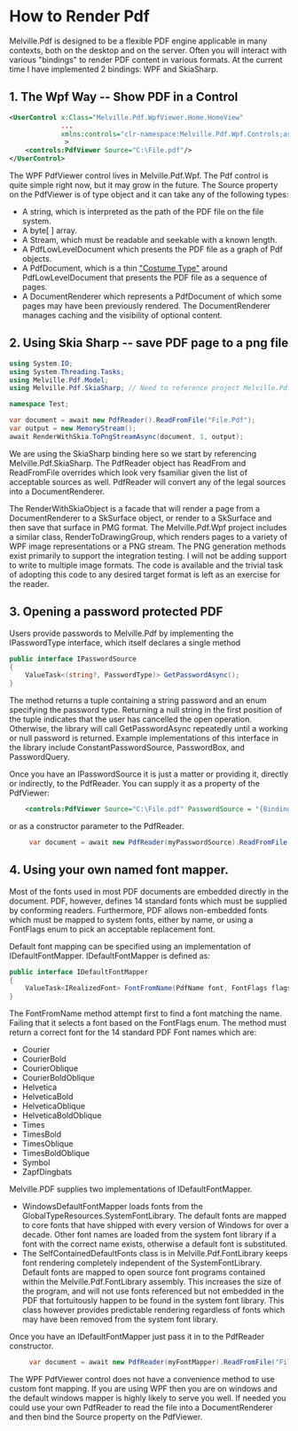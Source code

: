 ﻿# How to Render Pdf

Melville.Pdf is designed to be a flexible PDF engine applicable in many 
contexts, both on the desktop and on the server.  Often you will interact
with various "bindings" to render PDF content in various formats.  At the
current time I have implemented 2 bindings: WPF and SkiaSharp.

## 1. The Wpf Way -- Show PDF in a Control
````xml
<UserControl x:Class="Melville.Pdf.WpfViewer.Home.HomeView"
             ...
             xmlns:controls="clr-namespace:Melville.Pdf.Wpf.Controls;assembly=Melville.Pdf.Wpf"
              >
    <controls:PdfViewer Source="C:\File.pdf"/>
</UserControl>
````
The WPF PdfViewer control lives in Melville.Pdf.Wpf.  The Pdf control is quite simple right now, but it may
grow in the future.  The Source property on the PdfViewer is of type object and it can take any of the
following types:
- A string, which is interpreted as the path of the PDF file on the file system.
- A byte[ ] array.
- A Stream, which must be readable and seekable with a known length.
- A PdfLowLevelDocument which presents the PDF file as a graph of Pdf objects.
- A PdfDocument, which is a thin ["Costume Type"](../Architecture/Costumes.md) around PdfLowLevelDocument
  that presents the PDF file as a sequence of pages.
- A DocumentRenderer which represents a PdfDocument of which some pages may have been previously rendered.
  The DocumentRenderer manages caching and the visibility of optional content.

## 2. Using Skia Sharp -- save PDF page to a png file
````c#
using System.IO;
using System.Threading.Tasks;
using Melville.Pdf.Model;
using Melville.Pdf.SkiaSharp; // Need to reference project Melville.Pdf.SkiaSharp

namespace Test;

var document = await new PdfReader().ReadFromFile("File.Pdf");
var output = new MemoryStream();
await RenderWithSkia.ToPngStreamAsync(document, 1, output);
````
We are using the SkiaSharp binding here so we start by referencing Melville.Pdf.SkiaSharp.  The PdfReader object has 
ReadFrom and ReadFromFile overrides which look very fsamiliar given the list of acceptable sources as well.  PdfReader
will convert any of the legal sources into a DocumentRenderer.  

The RenderWithSkiaObject is a facade that will render a page from a DocumentRenderer to a SkSurface object, or render
to a SkSurface and then save that surface in PMG format.  The Melville.Pdf.Wpf project includes a similar class, 
RenderToDrawingGroup, which renders pages to a variety of WPF image representations or a PNG stream.  The PNG generation 
methods exist primarily to support the integration testing.  I will not be adding support to write to multiple image 
formats.  The code is available and the trivial task of adopting this code to any desired target format is left as an 
exercise for the reader.

## 3. Opening a password protected PDF
Users provide passwords to Melville.Pdf by implementing the IPasswordType interface, which itself declares a single method
````c#
public interface IPasswordSource
{
    ValueTask<(string?, PasswordType)> GetPasswordAsync();
}
````
The method returns a tuple containing a string password and an enum specifying the password type.
Returning a null string in the first position of the tuple indicates that the user has cancelled
the open operation.  Otherwise, the library will call GetPasswordAsync repeatedly until a working or
null password is returned.  Example implementations of this interface in the library include ConstantPasswordSource,
PasswordBox, and PasswordQuery.

Once you have an IPasswordSource it is just a matter or providing it, directly or indirectly, to the PdfReader.  You can
supply it as a property of the PdfViewer:
````xml
    <controls:PdfViewer Source="C:\File.pdf" PasswordSource = "{Binding MyPasswordSource}"/>
````
or as a constructor parameter to the PdfReader.
````c#
     var document = await new PdfReader(myPasswordSource).ReadFromFile("File.Pdf");
````

## 4. Using your own named font mapper.
Most of the fonts used in most PDF documents are embedded directly in the document.  PDF, however, defines 14 standard fonts
which must be supplied by conforming readers.  Furthermore, PDF allows non-embedded fonts which must be mapped to system
fonts, either by name, or using a FontFlags enum to pick an acceptable replacement font.

Default font mapping can be specified using an implementation of IDefaultFontMapper.  IDefaultFontMapper is defined as:

````c#
public interface IDefaultFontMapper
{
    ValueTask<IRealizedFont> FontFromName(PdfName font, FontFlags flags, FreeTypeFontFactory factory);
}
````
The FontFromName method attempt first to find a font matching the name.  Failing that it selects a font based on
the FontFlags enum.  The method must return a correct font for the 14 standard PDF Font names which are:
- Courier
- CourierBold
- CourierOblique
- CourierBoldOblique
- Helvetica
- HelveticaBold
- HelveticaOblique
- HelveticaBoldOblique
- Times
- TimesBold
- TimesOblique
- TimesBoldOblique
- Symbol
- ZapfDingbats

Melville.PDF supplies two implementations of IDefaultFontMapper.
- WindowsDefaultFontMapper loads fonts from the GlobalTypeResources.SystemFontLibrary.  The default fonts
are mapped to core fonts that have shipped with every version of Windows for over a decade.  Other font
names are loaded from the system font library if a font with the correct name exists, otherwise a default
font is substituted.
- The SelfContainedDefaultFonts class is in Melville.Pdf.FontLibrary keeps font rendering completely 
independent of the SystemFontLibrary.  Default fonts are mapped to open source font programs contained
within the Melville.Pdf.FontLibrary assembly.  This increases the size of the program, and will not use
fonts referenced but not embedded in the PDF that fortuitously happen to be found in the system font library.
This class however provides predictable rendering regardless of fonts which may have been removed from the
system font library.

Once you have an IDefaultFontMapper just pass it in to the PdfReader constructor.
````c#
     var document = await new PdfReader(myFontMapper).ReadFromFile("File.Pdf");
````
The WPF PdfViewer control does not have a convenience method to use custom font mapping.  If you are using WPF then you
are on windows and the default windows mapper is highly likely to serve you well.  If needed you could use your own
PdfReader to read the file into a DocumentRenderer and then bind the Source property on the PdfViewer.
